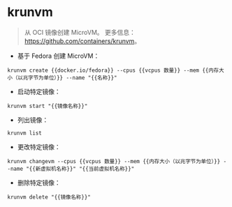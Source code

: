 # krunvm

> 从 OCI 镜像创建 MicroVM。
> 更多信息：<https://github.com/containers/krunvm>。

- 基于 Fedora 创建 MicroVM：

`krunvm create {{docker.io/fedora}} --cpus {{vcpus 数量}} --mem {{内存大小（以兆字节为单位）}} --name "{{名称}}"`

- 启动特定镜像：

`krunvm start "{{镜像名称}}"`

- 列出镜像：

`krunvm list`

- 更改特定镜像：

`krunvm changevm --cpus {{vcpus 数量}} --mem {{内存大小（以兆字节为单位）}} --name "{{新虚拟机名称}}" "{{当前虚拟机名称}}"`

- 删除特定镜像：

`krunvm delete "{{镜像名称}}"`